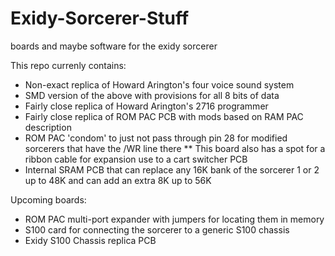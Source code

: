 # Exidy-Sorcerer-Stuff
boards and maybe software for the exidy sorcerer

This repo currenly contains: 
* Non-exact replica of Howard Arington's four voice sound system
* SMD version of the above with provisions for all 8 bits of data
* Fairly close replica of Howard Arington's 2716 programmer
* Fairly close replica of ROM PAC PCB with mods based on RAM PAC description
* ROM PAC 'condom' to just not pass through pin 28 for modified sorcerers that have the /WR line there
** This board also has a spot for a ribbon cable for expansion use to a cart switcher PCB
* Internal SRAM PCB that can replace any 16K bank of the sorcerer 1 or 2 up to 48K and can add an extra 8K up to 56K 

Upcoming boards:
* ROM PAC multi-port expander with jumpers for locating them in memory
* S100 card for connecting the sorcerer to a generic S100 chassis
* Exidy S100 Chassis replica PCB
